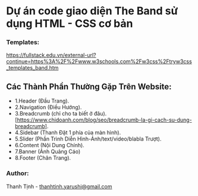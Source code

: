 # Dự án code giao diện The Band sử dụng HTML - CSS cơ bản

### Templates:

https://fullstack.edu.vn/external-url?continue=https%3A%2F%2Fwww.w3schools.com%2Fw3css%2Ftryw3css_templates_band.htm

## Các Thành Phần Thường Gặp Trên Website:

- 1.Header (Đầu Trang).
- 2.Navigation (Điều Hướng).
- 3.Breadcrumb (chỉ cho ta biết ở đâu). [https://www.chidoanh.com/blog/seo/breadcrumb-la-gi-cach-su-dung-breadcrumb].
- 4.Sidebar (Thanh Đặt 1 phía của màn hình).
- 5.Slider (Phần Trình Diễn Hình-Ảnh/text/video/blabla Trượt).
- 6.Content (Nội Dung Chính).
- 7.Banner (Ảnh Quảng Cáo)
- 8.Footer (Chân Trang).

### Author:

Thanh Tịnh - thanhtinh.yarushi@gmail.com
